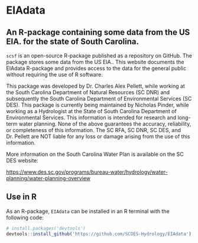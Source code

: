 <!-- README.md is generated from README.Rmd. Please edit that file -->

# EIAdata

## An R-package containing some data from the US EIA. for the state of South Carolina.

`scsf` is an open-source R-package published as a repository on
GitHub. The package stores some data from the US EIA.. This website documents the EIAdata
R-package and provides access to the data for the general public without
requiring the use of R software.

This package was developed by Dr. Charles Alex Pellett, while working at
the South Carolina Department of Natural Resources (SC DNR) and
subsequently the South Carolina Department of Environmental Services (SC
DES). This package is currently being maintained by Nicholas Pinder, while
working as a Hydrologist at the State of South Carolina Department of 
Environmental Services. This information is intended for research and long-term water
planning. None of the above guarantees the accuracy, reliability, or
completeness of this information. The SC RFA, SC DNR, SC DES, and
Dr. Pellett are NOT liable for any loss or damage arising from the use
of this information.


More information on the South Carolina Water Plan is available on the SC
DES website:

<https://www.des.sc.gov/programs/bureau-water/hydrology/water-planning/water-planning-overview>


## Use in R

As an R-package, `EIAdata` can be installed in an R terminal with
the following code:

``` r
# install.packages('devtools') 
devtools::install_github('https://github.com/SCDES-Hydrology/EIAdata')
```
